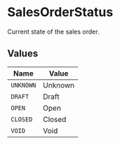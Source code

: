 # SalesOrderStatus

Current state of the sales order.


## Values

| Name      | Value     |
| --------- | --------- |
| `UNKNOWN` | Unknown   |
| `DRAFT`   | Draft     |
| `OPEN`    | Open      |
| `CLOSED`  | Closed    |
| `VOID`    | Void      |
